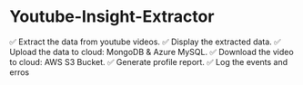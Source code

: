# Youtube-Insight-Extractor
✅ Extract the data from youtube videos.
✅ Display the extracted data.
✅ Upload the data to cloud: MongoDB & Azure MySQL.
✅ Download the video to cloud: AWS S3 Bucket.
✅ Generate profile report.
✅ Log the events and erros
